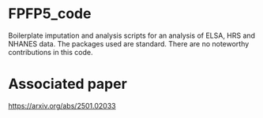 # FPFP5_code
Boilerplate imputation and analysis scripts for an analysis of ELSA, HRS and NHANES data. The packages used are standard. There are no noteworthy contributions in this code.



# Associated paper
https://arxiv.org/abs/2501.02033
